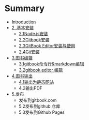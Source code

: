 # Summary

* [Introduction](README.md)
* [2 .基本安装](chapter1.md)
  * [2.1Node.js安装](chapter1/21nodejsan-zhuang.md)
  * [2.2Gitbook安装](chapter1/gitbookan-zhuang.md)
  * [2.3GitBook Editor安装与使用](chapter1/23gitbook-editoran-zhuang.md)
  * [2.4Git安装](chapter1/gitbookming-ling-xing-su-lan.md)
* [3.图书编辑](3tu-shu-bian-ji.md)
  * [3.1gitbook命令行&markdown编辑](3tu-shu-bian-ji/31gitbookming-ling-884c26-markdown-bian-ji.md)
  * [3.2gitbook editor 编辑](3tu-shu-bian-ji/gitbook-editor-bian-ji.md)
* [4.图书输出](4tu-shu-shu-chu.md)
  * [4.1输出为静态网站](shu-chu-wei-jing-tai-wang-zhan.md)
  * 4.2输出PDF
* 5.发布
  * 发布到gitbook.com
  * 5.2发布到github 仓库
  * 5.3发布到Github Pages 

